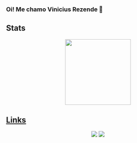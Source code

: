 ### Oi! Me chamo Vinicius Rezende 👋

<!--
**VinRzR/VinRzR** is a ✨ _special_ ✨ repository because its `README.md` (this file) appears on your GitHub profile.

Here are some ideas to get you started:

- 🔭 I’m currently working on ...
- 🌱 I’m currently learning ...
- 👯 I’m looking to collaborate on ...
- 🤔 I’m looking for help with ...
- 💬 Ask me about ...
- 📫 How to reach me: ...
- 😄 Pronouns: ...
- ⚡ Fun fact: ...
-->


## Stats
<div align="center">
  <a href="https://github.com/vinrzr">
  <img height="180em" src="https://github-readme-stats.vercel.app/api?username=vinrzr&show_icons=true&theme=tokyonight&include_all_commits=true&count_private=true"/>
  <!-- img height="180em" src="https://github-readme-stats.vercel.app/api/top-langs/?username=vinrzr&layout=compact&langs_count=7&theme=tokyonight"/-->
</div>

## Links
<div align = "center">
  <a href="mailto:vinrzr@gmail.com"><img src="https://img.icons8.com/external-justicon-lineal-color-justicon/64/000000/external-gmail-social-media-justicon-lineal-color-justicon.png"/></a>
   <a href="https://www.linkedin.com/in/vinrzr"><img src="https://img.icons8.com/external-justicon-lineal-color-justicon/64/000000/external-linkedin-social-media-justicon-lineal-color-justicon.png"/></a>
</div>
